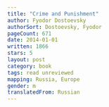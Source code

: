 ```yaml
---
title: "Crime and Punishment"
author: Fyodor Dostoevsky
authorSort: Dostoevsky, Fyodor
pageCount: 671
date: 2014-01-01
written: 1866
stars: 5
layout: post
category: book
tags: read unreviewed
mapping: Russia, Europe
gender: m
translatedFrom: Russian
---
```


